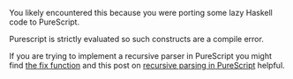 You likely encountered this because you were porting some lazy Haskell code to PureScript.

Purescript is strictly evaluated so such constructs are a compile error.

If you are trying to implement a recursive parser in PureScript you might find
[the fix function](http://pursuit.purescript.org/packages/purescript-string-parsers/2.0.0/docs/Text.Parsing.StringParser.Combinators#v:fix) and this post on
[recursive parsing in PureScript](https://github.com/Thimoteus/SandScript/wiki/2.-Parsing-recursively) helpful.
